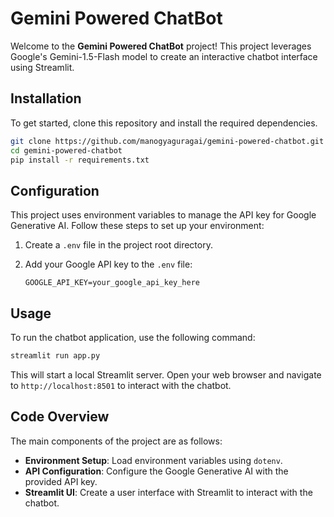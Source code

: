 # Gemini Powered ChatBot

Welcome to the **Gemini Powered ChatBot** project! This project leverages Google's Gemini-1.5-Flash model to create an interactive chatbot interface using Streamlit.

## Installation

To get started, clone this repository and install the required dependencies.

```bash
git clone https://github.com/manogyaguragai/gemini-powered-chatbot.git
cd gemini-powered-chatbot
pip install -r requirements.txt
```

## Configuration

This project uses environment variables to manage the API key for Google Generative AI. Follow these steps to set up your environment:

1. Create a `.env` file in the project root directory.
2. Add your Google API key to the `.env` file:

    ```plaintext
    GOOGLE_API_KEY=your_google_api_key_here
    ```

## Usage

To run the chatbot application, use the following command:

```bash
streamlit run app.py
```

This will start a local Streamlit server. Open your web browser and navigate to `http://localhost:8501` to interact with the chatbot.

## Code Overview

The main components of the project are as follows:

- **Environment Setup**: Load environment variables using `dotenv`.
- **API Configuration**: Configure the Google Generative AI with the provided API key.
- **Streamlit UI**: Create a user interface with Streamlit to interact with the chatbot.

```